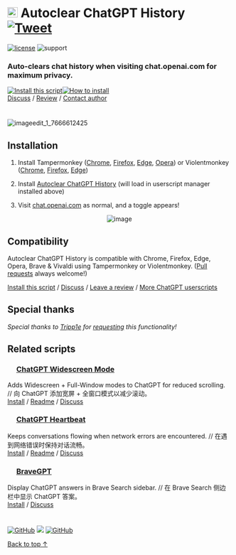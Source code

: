 # <picture><source media="(prefers-color-scheme: dark)" srcset="https://i.imgur.com/RduASbD.png"><img width=23 src="https://www.google.com/s2/favicons?sz=64&domain=openai.com"></picture> Autoclear ChatGPT History &nbsp;[![Tweet](https://img.shields.io/twitter/url/http/shields.io.svg?style=social)](https://twitter.com/intent/tweet?text=Tired%20of%20cluttered%20ChatGPT%20chat%20history%3F%20Auto-clear%20it%20w%2F%20this%20plug-in%21&url=https://github.com/adamlui/userscripts/tree/master/chatgpt/autoclear-chatgpt-history&hashtags=greasemonkey,openai,chatgpt)

[![license](https://img.shields.io/badge/License-MIT-green.svg)](https://github.com/adamlui/userscripts/blob/master/LICENSE.md)
![support](https://img.shields.io/badge/Support-Chrome/Firefox/Edge/Opera/Brave/Vivaldi-989898.svg) 

### Auto-clears chat history when visiting chat.openai.com for maximum privacy.

<a href="https://greasyfork.org/en/scripts/460805-autoclear-chatgpt-history"><img alt="Install this script" src="https://raw.githubusercontent.com/adamlui/userscripts/master/install-button.svg"></a><a href="#installation"><img alt="How to install" title="How to install" src="https://github.com/adamlui/userscripts/raw/master/help-button.svg"></a>
<br>
[Discuss](https://github.com/adamlui/userscripts/discussions) /
[Review](https://greasyfork.org/en/scripts/460805-autoclear-chatgpt-history/feedback#post-discussion) /
[Contact author](https://elonsucks.org/@adam)

#

![imageedit_1_7666612425](https://user-images.githubusercontent.com/10906554/223881135-dacad119-a10a-4f7c-9ca1-e5286691003f.png)

## Installation

1. Install Tampermonkey ([Chrome](https://chrome.google.com/webstore/detail/tampermonkey/dhdgffkkebhmkfjojejmpbldmpobfkfo), [Firefox](https://addons.mozilla.org/firefox/addon/tampermonkey/), [Edge](https://microsoftedge.microsoft.com/addons/detail/tampermonkey/iikmkjmpaadaobahmlepeloendndfphd), [Opera](https://addons.opera.com/en/extensions/details/tampermonkey-beta/)) or Violentmonkey ([Chrome](https://chrome.google.com/webstore/detail/violent-monkey/jinjaccalgkegednnccohejagnlnfdag), [Firefox](https://addons.mozilla.org/firefox/addon/violentmonkey/), [Edge](https://microsoftedge.microsoft.com/addons/detail/violentmonkey/eeagobfjdenkkddmbclomhiblgggliao))

2. Install [Autoclear ChatGPT History](https://greasyfork.org/en/scripts/460805-autoclear-chatgpt-history) (will load in userscript manager installed above)

3. Visit [chat.openai.com](https://chat.openai.com) as normal, and a toggle appears!

<div align="center">

![image](https://user-images.githubusercontent.com/10906554/222903818-b621f0eb-74c2-4dff-ae1a-010305da327b.png)

</div>

## Compatibility

Autoclear ChatGPT History is compatible with Chrome, Firefox, Edge, Opera, Brave & Vivaldi using Tampermonkey or Violentmonkey. ([Pull requests](https://github.com/adamlui/userscripts/pulls) always welcome!)

[Install this script](https://greasyfork.org/en/scripts/460805-autoclear-chatgpt-history) / 
[Discuss](https://github.com/adamlui/userscripts/discussions) / 
[Leave a review](https://greasyfork.org/en/scripts/460805-autoclear-chatgpt-history/feedback#post-discussion) /
[More ChatGPT userscripts](https://github.com/adamlui/userscripts/tree/master/chatgpt)

## Special thanks

*Special thanks to [Tripp1e](https://github.com/Tripp1e) for [requesting](https://github.com/adamlui/userscripts/issues/11) this functionality!*

## Related scripts

### <picture><source media="(prefers-color-scheme: dark)" srcset="https://i.imgur.com/RduASbD.png"><img width=16 src="https://www.google.com/s2/favicons?sz=64&domain=openai.com"></picture> [ChatGPT Widescreen Mode](https://github.com/adamlui/userscripts/blob/master/chatgpt/chatgpt-widescreen-mode)

Adds Widescreen + Full-Window modes to ChatGPT for reduced scrolling. // 向 ChatGPT 添加宽屏 + 全窗口模式以减少滚动。<br>
[Install](https://greasyfork.org/en/scripts/461473-chatgpt-widescreen-mode) / 
[Readme](https://github.com/adamlui/userscripts/blob/master/chatgpt/chatgpt-widescreen-mode/README.md) / 
[Discuss](https://github.com/adamlui/userscripts/discussions)

### <picture><source media="(prefers-color-scheme: dark)" srcset="https://i.imgur.com/RduASbD.png"><img width=16 src="https://www.google.com/s2/favicons?sz=64&domain=openai.com"></picture> [ChatGPT Heartbeat](https://github.com/adamlui/userscripts/blob/master/chatgpt/chatgpt-heartbeat)

Keeps conversations flowing when network errors are encountered. // 在遇到网络错误时保持对话流畅。<br>
[Install](https://github.com/adamlui/userscripts/raw/master/chatgpt/chatgpt-heartbeat/ChatGPT-Heartbeat.user.js) / 
[Readme](https://github.com/adamlui/userscripts/blob/master/chatgpt/chatgpt-heartbeat/README.md) / 
[Discuss](https://github.com/adamlui/userscripts/discussions)

### <img src="https://brave.com/static-assets/images/brave-logo-sans-text.svg" width=16> [BraveGPT](https://github.com/adamlui/userscripts/blob/master/chatgpt/bravegpt)

Display ChatGPT answers in Brave Search sidebar. // 在 Brave Search 侧边栏中显示 ChatGPT 答案。<br>
[Install](https://bravegpt.com/userscript/code/bravegpt.user.js) / 
[Discuss](https://github.com/adamlui/userscripts/discussions)

#

[![GitHub](https://img.shields.io/github/followers/adamlui?label=Follow%20%40adamlui&style=social)](https://github.com/adamlui)
<a href="https://elonsucks.org/@adam" target="_blank"><img align="bottom" src="https://img.shields.io/mastodon/follow/109387703022229926?domain=https%3A%2F%2Felonsucks.org&style=social"></a> [![GitHub](https://img.shields.io/github/followers/XiaoYingYo?label=Follow%20%40XiaoYingYo&style=social)](https://github.com/XiaoYingYo)


<a href="#-autoclear-chatgpt-history-">Back to top ↑</a>
